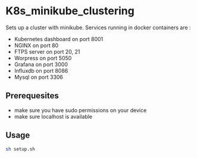 # K8s_minikube_clustering

Sets up a cluster with minikube. Services running in docker containers are :
* Kubernetes dashboard on port 8001
* NGINX on port 80
* FTPS server on port 20, 21
* Worpress on port 5050
* Grafana on port 3000
* Influxdb on port 8086
* Mysql on port 3306

## Prerequesites
* make sure you have sudo permissions on your device
* make sure localhost is available

## Usage
``` bash
sh setup.sh
```
